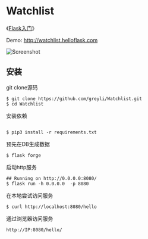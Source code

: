 
# Watchlist

《[Flask入门](https://helloflask.com/tutorial/)》 

Demo: http://watchlist.helloflask.com

![Screenshot](http://helloflask.com/screenshots/watchlist.png)


## 安装

git clone源码
```
$ git clone https://github.com/greyli/Watchlist.git
$ cd Watchlist
```

安装依赖
```

$ pip3 install -r requirements.txt
```


预先在DB生成数据
```
$ flask forge

```

启动http服务

```
## Running on http://0.0.0.0:8080/
$ flask run -h 0.0.0.0  -p 8080 
```

在本地尝试访问服务

```
$ curl http://localhost:8080/hello
```

通过浏览器访问服务

```
http://IP:8080/hello/
```
